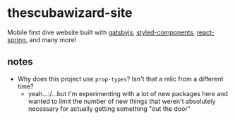 # thescubawizard-site

Mobile first dive website built with [gatsbyjs](https://github.com/gatsbyjs/gatsby), [styled-components](https://www.styled-components.com/docs/basics), [react-spring](https://github.com/react-spring/react-spring), and many more!

## notes

- Why does this project use `prop-types`? Isn't that a relic from a different time?
  - yeah...:/...but I'm experimenting with a lot of new packages here and wanted to limit the number of new things that weren't absolutely necessary for actually getting something "out the door"
